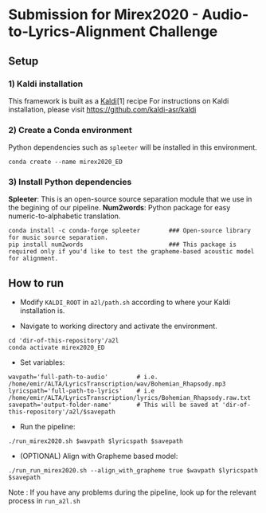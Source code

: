 # Submission for Mirex2020 - Audio-to-Lyrics-Alignment Challenge

## Setup

### 1) Kaldi  installation
This framework is built as a [Kaldi](http://kaldi-asr.org/)[1] recipe 
For instructions on Kaldi installation, please visit https://github.com/kaldi-asr/kaldi

### 2) Create a Conda environment
Python dependencies such as ```spleeter``` will be installed in this environment.
```
conda create --name mirex2020_ED 
```
### 3) Install Python dependencies
**Spleeter**: This is an open-source source separation module that we use in the begining of our pipeline.
**Num2words**: Python package for easy numeric-to-alphabetic translation.
```
conda install -c conda-forge spleeter        ### Open-source library for music source separation.
pip install num2words                        ### This package is required only if you'd like to test the grapheme-based acoustic model for alignment.
```

## How to run

* Modify ```KALDI_ROOT``` in  ```a2l/path.sh``` according to where your Kaldi installation is.

* Navigate to working directory and activate the environment.
```
cd 'dir-of-this-repository'/a2l
conda activate mirex2020_ED
```

* Set variables:
```
wavpath='full-path-to-audio'        # i.e. /home/emir/ALTA/LyricsTranscription/wav/Bohemian_Rhapsody.mp3
lyricspath='full-path-to-lyrics'    # i.e /home/emir/ALTA/LyricsTranscription/lyrics/Bohemian_Rhapsody.raw.txt
savepath='output-folder-name'       # This will be saved at 'dir-of-this-repository'/a2l/$savepath
```
* Run the pipeline:
```
./run_mirex2020.sh $wavpath $lyricspath $savepath
```
* (OPTIONAL) Align with Grapheme based model:
```
./run_run_mirex2020.sh --align_with_grapheme true $wavpath $lyricspath $savepath
```

Note : If you have any problems during the pipeline, look up for the relevant process in ```run_a2l.sh```
